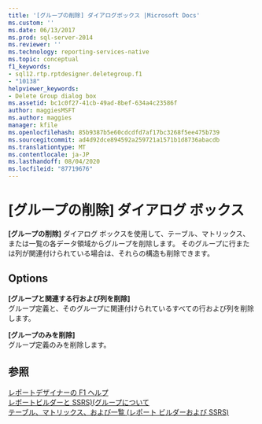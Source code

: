 ```yaml
---
title: '[グループの削除] ダイアログボックス |Microsoft Docs'
ms.custom: ''
ms.date: 06/13/2017
ms.prod: sql-server-2014
ms.reviewer: ''
ms.technology: reporting-services-native
ms.topic: conceptual
f1_keywords:
- sql12.rtp.rptdesigner.deletegroup.f1
- "10138"
helpviewer_keywords:
- Delete Group dialog box
ms.assetid: bc1c0f27-41cb-49ad-8bef-634a4c23586f
author: maggiesMSFT
ms.author: maggies
manager: kfile
ms.openlocfilehash: 85b9387b5e60cdcdfd7af17bc3268f5ee475b739
ms.sourcegitcommit: ad4d92dce894592a259721a1571b1d8736abacdb
ms.translationtype: MT
ms.contentlocale: ja-JP
ms.lasthandoff: 08/04/2020
ms.locfileid: "87719676"
---
```

# <a name="delete-group-dialog-box"></a>[グループの削除] ダイアログ ボックス
  **[グループの削除]** ダイアログ ボックスを使用して、テーブル、マトリックス、または一覧の各データ領域からグループを削除します。 そのグループに行または列が関連付けられている場合は、それらの構造も削除できます。  
  
## <a name="options"></a>Options  
 **[グループと関連する行および列を削除]**  
 グループ定義と、そのグループに関連付けられているすべての行および列を削除します。  
  
 **[グループのみを削除]**  
 グループ定義のみを削除します。  
  
## <a name="see-also"></a>参照  
 [レポートデザイナーの F1 ヘルプ](tools/report-designer-f1-help.md)   
 [レポートビルダーと SSRS&#41;&#40;グループについて](report-design/understanding-groups-report-builder-and-ssrs.md)   
 [テーブル、マトリックス、および一覧 &#40;レポート ビルダーおよび SSRS&#41;](report-design/create-invoices-and-forms-with-lists-report-builder-and-ssrs.md)  
  
  
